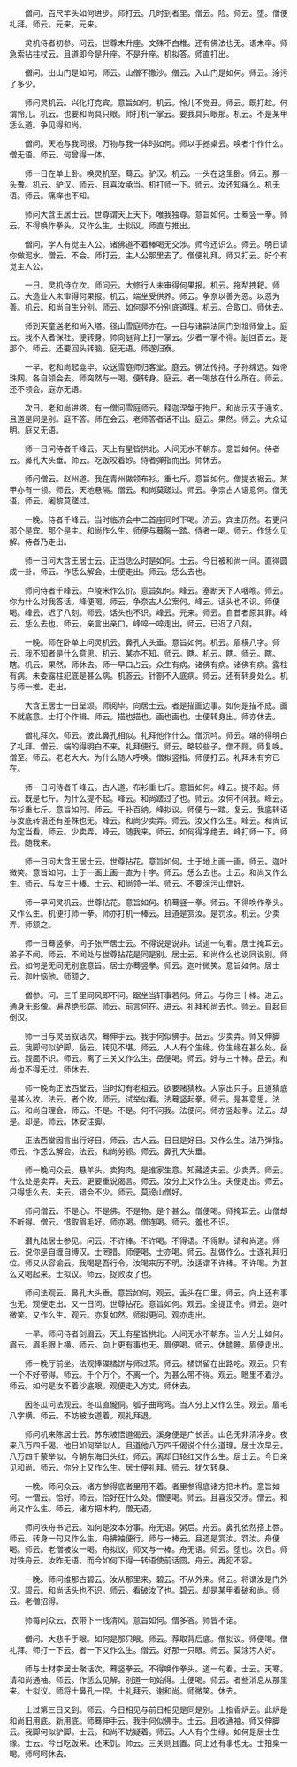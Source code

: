 <!-- { "loadSidebar": true } -->
　　僧问。百尺竿头如何进步。师打云。几时到者里。僧云。险。师云。堕。僧便礼拜。师云。元来。元来。

　　灵机侍者初参。问云。世尊未升座。文殊不白椎。还有佛法也无。语未卒。师急索拈拄杖云。且道即今是升座。不是升座。机拟答。师直打出。

　　僧问。出山门是如何。师云。山僧不撒沙。僧云。入山门是如何。师云。涂污了多少。

　　师问灵机云。兴化打克宾。意旨如何。机云。怜儿不觉丑。师云。既打趁。何谓怜儿。机云。也要和尚具只眼。师打机一掌云。要我具只眼那。机云。不是某甲恁么道。争见得和尚。

　　僧问。天地与我同根。万物与我一体时如何。师以手撼桌云。唤者个作什么。僧无语。师云。何曾得一体。

　　师一日在单上卧。唤灵机至。蓦云。驴汉。机云。一头在这里卧。师云。那一头聻。机云。驴汉。师云。且喜汝承当。机打师一下。师云。汝还知痛么。机无语。师云。痛痒也不知。

　　师问大含王居士云。世尊谓天上天下。唯我独尊。意旨如何。士蓦竖一拳。师云。不得唤作拳头。又作么生。士拟议。师直与推出。

　　僧问。学人有觉主人公。诸佛道不着棒喝无交涉。师今还识么。师云。明日请你做泥水。僧云。不会。师打云。主人公那里去了。僧便礼拜。师又打云。好个有觉主人公。

　　一日。灵机侍立次。师问云。大修行人未审得何果报。机云。拖犁拽耙。师云。大造业人未审得何果报。机云。端坐受供养。师云。争奈以善为恶。以恶为善。机云。和尚自生分别。师云。如何是不分别底道理。机云。合取口。师休去。

　　师到天童送老和尚入塔。径山雪庭师亦在。一日与诸嗣法同门到祖师堂上。庭云。我不入者保社。便转身。师向庭背上打一掌云。少者一掌不得。庭回首云。是那个。师云。还要回头转脑。庭无语。师遂归寮。

　　一早。老和尚起龛毕。众送雪庭师归客堂。庭云。佛法传持。子孙绵远。如帝珠网。各自领会去。师突然与一喝。便转身。庭云。者一喝放在什么所在。师云。还不领会。庭亦无语。

　　次日。老和尚进塔。有一僧问雪庭师云。释迦涅槃于拘尸。和尚示灭于通玄。且道是同是别。庭不答。师在会云。老师答者话不出。庭云。果然。师云。大众证明。庭又无语。

　　师一日问侍者千峰云。天上有星皆拱北。人间无水不朝东。意旨如何。侍者云。鼻孔大头垂。师云。吃饭咬着砂。侍者弹指而出。师休去。

　　师问僧云。赵州道。我在青州做领布衫。重七斤。意旨如何。僧提衣裾云。某甲亦有一领。师云。天地悬隔。僧云。和尚莫蹉过。师云。争柰古人语意何。僧无语。师云。阇黎莫蹉过。

　　一晚。侍者千峰云。当时临济会中二首座同时下喝。济云。宾主历然。若更问那个是宾。那个是主。和尚作么生。师便与蓦胸一踏。侍者一喝。师云。作恁么见解。侍者乃走出。

　　师一日问大含王居士云。正当恁么时是如何。士云。今日被和尚一问。直得圆成一卦。师云。作恁么解会。士便走出。师云。恁么去也。

　　师问侍者千峰云。卢陵米作么价。意旨如何。峰云。塞断天下人咽喉。师云。你为什么对我答话。峰便喝。师云。争奈古人公案何。峰云。话头也不识。师便喝。峰云。迟了八刻。师云。话头也不识。峰云。元来。师云。自首者原其罪。峰云。恁么去也。师云。亲言出亲口。峰啐一啐走出。师云。已迟了八刻。

　　一晚。师在卧单上问灵机云。鼻孔大头垂。意旨如何。机云。眉横八字。师云。我不知者是什么意思。机云。某亦不知。师云。瞎。机云。瞎。师云。瞎。瞎。机云。果然。师休去。师一早口占云。众生有病。诸佛有病。诸佛有病。露柱有病。未委露柱犯底是甚么病。机答云。针劄不入底病。师云。还有转身处么。机与师一推。走出。

　　大含王居士一日呈颂。师阅毕。向居士云。者是描画边事。如何是描不成。画不就底意。士打个作揖。师云。描也描也。画也画也。士便转身出。师亦休去。

　　僧礼拜次。师云。彼此鼻孔相似。礼拜他作什么。僧沉吟。师云。端的得明白了礼拜。僧云。端的得明白不来。礼拜便行。师云。略较些子。僧不顾。师复唤。僧至。师云。老老大大。为什么随人呼唤。僧拟竖指。师便打云。礼拜未有穷已在。

　　师一日问侍者千峰云。古人道。布衫重七斤。意旨如何。峰云。提不起。师云。既是七斤。为什么提不起。峰云。和尚蹉过了也。师云。汝何不问我。峰云。布衫重七斤。意旨如何。师云。千补百纳。峰拟议。师便与一踏。复云。我底转语与汝底转语还有差殊也无。峰云。和尚少卖弄。师云。汝又作么生。峰云。和尚试为定当看。师云。少卖弄。峰云。随我来。师云。如何得净绝去。峰打师一下。师云。随我来。

　　师一日问大含王居士云。世尊拈花。意旨如何。士于地上画一画。师云。迦叶微笑。意旨如何。士于一画上画一直为十字。师云。恁么去也。士云。和尚又作么生。师云。与汝三十棒。士云。和尚领一半。师云。不要涂污山僧好。

　　师一早问灵机云。世尊拈花。意旨如何。机蓦竖一拳。师云。不得唤作拳头。又作么生。机便打师一拳。师亦打机一棒云。且道是赏汝。是罚汝。机云。少卖弄。师颔之。

　　师一日蓦竖拳。问子张严居士云。不得说是说非。试道一句看。居士掩耳云。弟子不闻。师云。不闻处与世尊拈花是同是别。居士云。和尚作么也说同说别。师云。如何是无同无别底意旨。居士亦蓦竖拳。师云。迦叶微笑。意旨如何。居士云。迦叶恼他。师颔之。

　　僧参。问。三千里同风即不问。踞坐当轩事若何。师云。与你三十棒。进云。通身无影像。遍界绝形踪。师云。前言何在。进云。礼拜和尚去也。师云。自起自倒汉。

　　师一日与灵岳叙话次。蓦伸手云。我手何似佛手。岳云。少卖弄。师又伸脚云。我脚何似驴脚。岳云。转见不堪。师云。人人有个生缘。你生缘在甚么处。岳云。觌面不识。师云。离了三关又作么生。岳便喝。师云。好与三十棒。岳云。和尚也不得无过。师休去。

　　师一晚向正法西堂云。当时幻有老祖云。欲要赌猜枚。大家出只手。且道猜底是甚么枚。法云。者个枚。师云。试举似看。法蓦竖起拳。师云。是甚意思。法云。和尚自理会。师云。不是。不是。何不问我。法便问。师亦竖起拳。法云。却是。却是。师云。休安注脚。

　　正法西堂因言出行好日。师云。古人云。日日是好日。又作么生。法乃弹指。师云。作恁么解会。法云。和尚劳顿。师云。鼻孔大头垂。

　　师一晚问众云。悬羊头。卖狗肉。是谁家生意。知藏逵夫云。少卖弄。师云。什么处是卖弄。夫云。更要重说偈言。师云。汝分上又作么生。夫便走出。师云。只得恁么去。夫云。错会不少。师云。莫谤山僧好。

　　师问僧云。不是心。不是佛。不是物。是个甚么。僧便喝。师掩耳云。山僧却不听得。僧云。惜取眉毛好。师亦喝。僧连喝。师云。羞也不识。

　　潜九陆居士参见。问云。不许棒。不许喝。不得语。不得默。请和尚道。师云。说你是自缠自缚汉。士罔措。师便喝。士亦喝。师云。乱做作么。士遂礼拜归位。师又从容谕云。我喝是吾行令。汝喝来历不明。汝适谓不许棒。不许喝。为甚么又喝起来。士拟议。师云。捉败汝了也。

　　师问法观云。鼻孔大头垂。意旨如何。观云。舌头在口里。师云。向上还有事也无。观便走出。又一日问。世尊拈花。意旨如何。观云。全提正令。师云。迦叶微笑。又作么生。观云。亦复如然。师拟更问。观亦走出。

　　一早。师问侍者剑眉云。天上有星皆拱北。人间无水不朝东。当人分上如何。眉云。眉毛眼上横。师云。向上更有事也无。眉便喝。师云。休瞌睡。眉便走出。

　　师一晚厅前坐。法观捧碟橘饼与师过茶。师云。橘饼留在出路吃。观云。只有一个不好带得。师云。千个万个。不离一个。为甚么带不得。观云。眼里不着沙。师云。如何是汝不着沙底眼。观便走入方丈。师休去。

　　因冬瓜问法观云。冬瓜直儱侗。瓠子曲弯弯。当人分上又作么生。观云。眉毛八字横。师云。不妨被汝道着。观礼拜退。

　　师问机来陈居士云。苏东坡悟道偈云。溪身便是广长舌。山色无非清净身。夜来八万四千偈。他日如何举似人。且道他八万四千偈说个什么道理。居士次早云。八万四千蒙举似。今朝东海日头红。师云。离却日轮红又作么生。居士云。今日亲见和尚。师云。你分上又作么生。居士便礼拜。师云。犹欠转身。

　　一晚。师问众云。诸方参得底者里用不着。者里参得底诸方把木杓。意旨如何。一僧云。恰好。师云。恰好在什么处。僧便喝。师云。且喜没交涉。僧云。和尚又作么生。师云。诸方把木杓。僧无语。

　　师问铁舟书记云。如何是汝本分事。舟无语。粥后。舟云。鼻孔依然搭上唇。师云。转身一句又作么生。舟拂袖便行。师与一棒云。且道是赏汝。罚汝。舟便喝。师云。老僧被汝一喝。舟拟议。师又与一棒。舟无语。师云。堕也。次日。师对铁舟云。汝昨无语。而今如何下得一转语使前话圆。舟云。再犯不容。

　　一晚。师问维那古碧云。汝从那里来。碧云。不从外来。师云。将谓汝是门外汉。碧云。和尚话头也不识。师云。看破汝了也。碧云。却是某甲看破和尚。师云。老僧招得。

　　师每问众云。衣带下一线清风。意旨如何。僧多答。师皆不诺。

　　僧问。大悲千手眼。如何是那只眼。师云。荐取背后底。僧拟议。师便喝。僧礼拜。师打一下云。者一下又作么生。僧云。好那一只眼。师云。莫涂污人好。

　　师与士材李居士聚话次。蓦竖拳云。不得唤作拳头。道一句看。士云。天寒。请和尚通袖。师云。作恁么见解。别道一句始得。士便喝。师云。者些消息从那里来。士拟议。师将士鼻孔一捏。士礼拜云。谢和尚。师微笑。休去。

　　士过第三日又到。师云。今日相见与前日相见是同是别。士指香炉云。此炉是和尚旧用底。新用底。师蓦伸手云。我手何似佛手。士云。且收通袖。师又伸脚云。我脚何似驴脚。士云。和尚不妨疑着。师云。人人有个生缘。如何是居士生缘。士云。今日吃饭来。还未饥。师云。三关则且置。向上还有事也无。士拍桌一喝。师呵呵休去。

